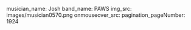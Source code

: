musician_name: Josh
band_name: PAWS
img_src: images/musician0570.png
onmouseover_src: 
pagination_pageNumber: 1924